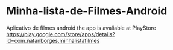 # Minha-lista-de-Filmes-Android
Aplicativo de filmes android
the app is avaliable at PlayStore https://play.google.com/store/apps/details?id=com.natanborges.minhalistafilmes
